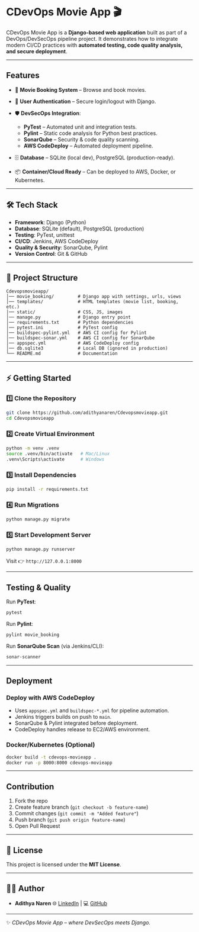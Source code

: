 # CDevOps Movie App 🎬

CDevOps Movie App is a **Django-based web application** built as part of a DevOps/DevSecOps pipeline project. It demonstrates how to integrate modern CI/CD practices with **automated testing, code quality analysis, and secure deployment**.

---

##  Features

* 🎥 **Movie Booking System** – Browse and book movies.
* 👤 **User Authentication** – Secure login/logout with Django.
* 🛡 **DevSecOps Integration**:

  * **PyTest** – Automated unit and integration tests.
  * **Pylint** – Static code analysis for Python best practices.
  * **SonarQube** – Security & code quality scanning.
  * **AWS CodeDeploy** – Automated deployment pipeline.
* 🗄 **Database** – SQLite (local dev), PostgreSQL (production-ready).
* 📦 **Container/Cloud Ready** – Can be deployed to AWS, Docker, or Kubernetes.

---

## 🛠 Tech Stack

* **Framework**: Django (Python)
* **Database**: SQLite (default), PostgreSQL (production)
* **Testing**: PyTest, unittest
* **CI/CD**: Jenkins, AWS CodeDeploy
* **Quality & Security**: SonarQube, Pylint
* **Version Control**: Git & GitHub

---

## 📂 Project Structure

```
Cdevopsmovieapp/
│── movie_booking/         # Django app with settings, urls, views
│── templates/             # HTML templates (movie list, booking, etc.)
│── static/                # CSS, JS, images
│── manage.py              # Django entry point
│── requirements.txt       # Python dependencies
│── pytest.ini             # PyTest config
│── buildspec-pylint.yml   # AWS CI config for Pylint
│── buildspec-sonar.yml    # AWS CI config for SonarQube
│── appspec.yml            # AWS CodeDeploy config
│── db.sqlite3             # Local DB (ignored in production)
└── README.md              # Documentation
```

---

## ⚡ Getting Started

### 1️⃣ Clone the Repository

```bash
git clone https://github.com/adithyanaren/Cdevopsmovieapp.git
cd Cdevopsmovieapp
```

### 2️⃣ Create Virtual Environment

```bash
python -m venv .venv
source .venv/bin/activate   # Mac/Linux
.venv\Scripts\activate      # Windows
```

### 3️⃣ Install Dependencies

```bash
pip install -r requirements.txt
```

### 4️⃣ Run Migrations

```bash
python manage.py migrate
```

### 5️⃣ Start Development Server

```bash
python manage.py runserver
```

Visit 👉 `http://127.0.0.1:8000`

---

##  Testing & Quality

Run **PyTest**:

```bash
pytest
```

Run **Pylint**:

```bash
pylint movie_booking
```

Run **SonarQube Scan** (via Jenkins/CLI):

```bash
sonar-scanner
```

---

##  Deployment

### Deploy with AWS CodeDeploy

* Uses `appspec.yml` and `buildspec-*.yml` for pipeline automation.
* Jenkins triggers builds on push to `main`.
* SonarQube & Pylint integrated before deployment.
* CodeDeploy handles release to EC2/AWS environment.

### Docker/Kubernetes (Optional)

```bash
docker build -t cdevops-movieapp .
docker run -p 8000:8000 cdevops-movieapp
```

---

##  Contribution

1. Fork the repo
2. Create feature branch (`git checkout -b feature-name`)
3. Commit changes (`git commit -m "Added feature"`)
4. Push branch (`git push origin feature-name`)
5. Open Pull Request

---

## 📜 License

This project is licensed under the **MIT License**.

---

## 👨‍💻 Author

* **Adithya Naren**
  🌐 [LinkedIn](https://www.linkedin.com/in/adhithya0616/) | 💻 [GitHub](https://github.com/adithyanaren)

---

✨ *CDevOps Movie App – where DevSecOps meets Django.*
